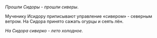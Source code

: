 _Прошли Сидоры - прошли сиверы_.

Мученику Исидору приписывают управление «сивером» - северным ветром. На Сидора принято сажать огурцы и сеять лён.

_На Сидора сиверко - лето холодное_.